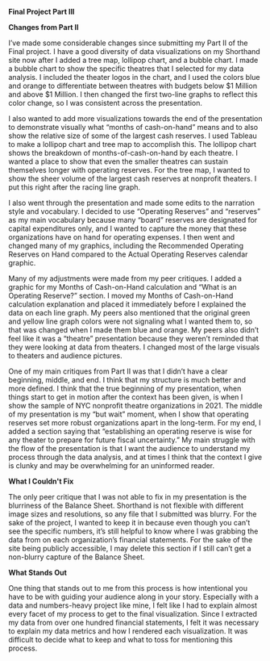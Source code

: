 ****Final Project Part III****

**Changes from Part II**

I’ve made some considerable changes since submitting my Part II of the Final project. I have a good diversity of data visualizations on my Shorthand site now after I added a tree map, lollipop chart, and a bubble chart. I made a bubble chart to show the specific theatres that I selected for my data analysis. I included the theater logos in the chart, and I used the colors blue and orange to differentiate between theatres with budgets below $1 Million and above $1 Million. I then changed the first two-line graphs to reflect this color change, so I was consistent across the presentation. 

I also wanted to add more visualizations towards the end of the presentation to demonstrate visually what “months of cash-on-hand” means and to also show the relative size of some of the largest cash reserves. I used Tableau to make a lollipop chart and tree map to accomplish this. The lollipop chart shows the breakdown of months-of-cash-on-hand by each theatre. I wanted a place to show that even the smaller theatres can sustain themselves longer with operating reserves. For the tree map, I wanted to show the sheer volume of the largest cash reserves at nonprofit theaters. I put this right after the racing line graph. 

I also went through the presentation and made some edits to the narration style and vocabulary. I decided to use “Operating Reserves” and “reserves” as my main vocabulary because many “board” reserves are designated for capital expenditures only, and I wanted to capture the money that these organizations have on hand for operating expenses. I then went and changed many of my graphics, including the Recommended Operating Reserves on Hand compared to the Actual Operating Reserves calendar graphic. 

Many of my adjustments were made from my peer critiques. I added a graphic for my Months of Cash-on-Hand calculation and “What is an Operating Reserve?” section. I moved my Months of Cash-on-Hand calculation explanation and placed it immediately before I explained the data on each line graph. My peers also mentioned that the original green and yellow line graph colors were not signaling what I wanted them to, so that was changed when I made them blue and orange. My peers also didn’t feel like it was a “theatre” presentation because they weren’t reminded that they were looking at data from theaters. I changed most of the large visuals to theaters and audience pictures. 

One of my main critiques from Part II was that I didn’t have a clear beginning, middle, and end. I think that my structure is much better and more defined. I think that the true beginning of my presentation, when things start to get in motion after the context has been given, is when I show the sample of NYC nonprofit theatre organizations in 2021. The middle of my presentation is my “but wait” moment, when I show that operating reserves set more robust organizations apart in the long-term. For my end, I added a section saying that “establishing an operating reserve is wise for any theater to prepare for future fiscal uncertainty.” My main struggle with the flow of the presentation is that I want the audience to understand my process through the data analysis, and at times I think that the context I give is clunky and may be overwhelming for an uninformed reader. 

**What I Couldn't Fix**

The only peer critique that I was not able to fix in my presentation is the blurriness of the Balance Sheet. Shorthand is not flexible with different image sizes and resolutions, so any file that I submitted was blurry. For the sake of the project, I wanted to keep it in because even though you can’t see the specific numbers, it’s still helpful to know where I was grabbing the data from on each organization’s financial statements. For the sake of the site being publicly accessible, I may delete this section if I still can’t get a non-blurry capture of the Balance Sheet. 

**What Stands Out**

One thing that stands out to me from this process is how intentional you have to be with guiding your audience along in your story. Especially with a data and numbers-heavy project like mine, I felt like I had to explain almost every facet of my process to get to the final visualization. Since I extracted my data from over one hundred financial statements, I felt it was necessary to explain my data metrics and how I rendered each visualization. It was difficult to decide what to keep and what to toss for mentioning this process. 
